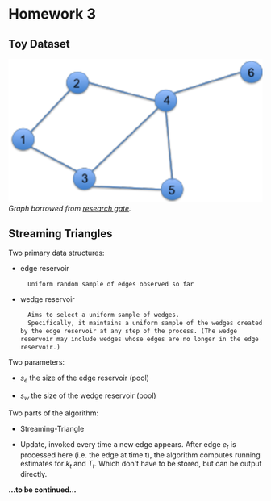 # Homework 3

## Toy Dataset

![Toy graph](toy_graph.png)
*Graph borrowed from [research gate].*


## Streaming Triangles

Two primary data structures:

- edge reservoir

        Uniform random sample of edges observed so far

- wedge reservoir

        Aims to select a uniform sample of wedges.
        Specifically, it maintains a uniform sample of the wedges created by the edge reservoir at any step of the process. (The wedge reservoir may include wedges whose edges are no longer in the edge reservoir.)

Two parameters:

- $s_e$ the size of the edge reservoir (pool)

- $s_w$ the size of the wedge reservoir (pool)

Two parts of the algorithm:

- Streaming-Triangle

- Update, invoked every time a new edge appears. After edge $e_t$ is processed here (i.e. the edge at time t), the algorithm computes running estimates for $k_t$ and $T_t$. Which don't have to be stored, but can be output directly.

**...to be continued...**

[research gate]: https://www.researchgate.net/figure/Example-graph-with-12-wedges-and-1-triangle_fig1_221666184

